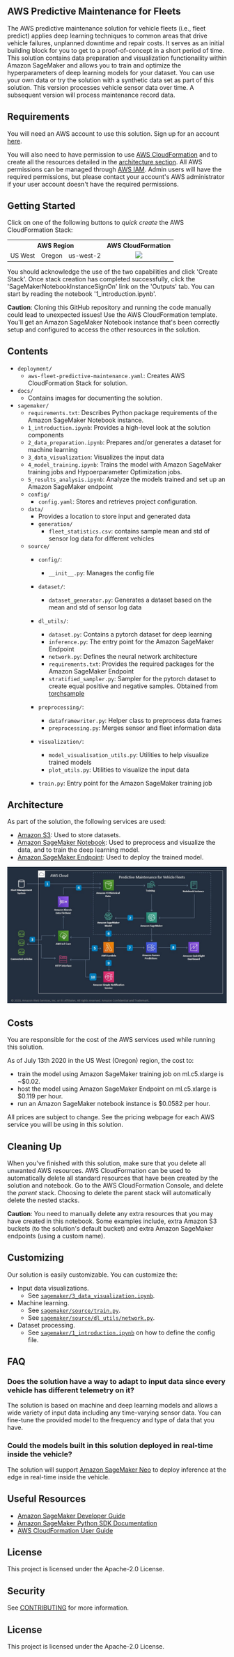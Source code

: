 ## AWS Predictive Maintenance for Fleets

The AWS predictive maintenance solution for vehicle fleets (i.e., fleet predict) applies deep learning techniques to common areas that drive vehicle failures, unplanned downtime and repair costs. It serves as an initial building block for you to get to a proof-of-concept in a short period of time. This solution contains data preparation and visualization functionaility within Amazon SageMaker and allows you to train and optimize the hyperparameters of deep learning models for your dataset. You can use your own data or try the solution with a synthetic data set as part of this solution. This version processes vehicle sensor data over time. A subsequent version will process maintenance record data.

## Requirements

You will need an AWS account to use this solution. Sign up for an account [here](https://aws.amazon.com/).

You will also need to have permission to use [AWS CloudFormation](https://aws.amazon.com/cloudformation/) and to create all the resources detailed in the [architecture section](#architecture). All AWS permissions can be managed through [AWS IAM](https://aws.amazon.com/iam/). Admin users will have the required permissions, but please contact your account's AWS administrator if your user account doesn't have the required permissions.

## Getting Started

Click on one of the following buttons to *quick create* the AWS CloudFormation Stack:

<table>
  <tr>
    <th colspan="3">AWS Region</td>
    <th>AWS CloudFormation</td>
  </tr>
  <tr>
    <td>US West</td>
    <td>Oregon</td>
    <td>us-west-2</td>
    <td align="center">
      <a href="https://us-west-2.console.aws.amazon.com/cloudformation/home?region=us-west-2#/stacks/create/review?templateURL=https://sagemaker-solutions-us-west-2.s3-us-west-2.amazonaws.com/aws-fleet-predictive-maintenance/deployment/aws-fleet-predictive-maintenance.yaml&stackName=sagemaker-soln-fleet-predictive-maintenance&param_LaunchSageMakerNotebookClassic=Yes">
        <img src="docs/launch_button.svg" height="30">
      </a>
    </td>
  </tr>
</table>

You should acknowledge the use of the two capabilities and click 'Create Stack'. Once stack creation has completed successfully, click the 'SageMakerNotebookInstanceSignOn' link on the 'Outputs' tab. You can start by reading the notebook '1_introduction.ipynb'.

**Caution**: Cloning this GitHub repository and running the code manually could lead to unexpected issues! Use the AWS CloudFormation template. You'll get an Amazon SageMaker Notebook instance that's been correctly setup and configured to access the other resources in the solution.

## Contents

* `deployment/`
  * `aws-fleet-predictive-maintenance.yaml`: Creates AWS CloudFormation Stack for solution.
* `docs/`
  * Contains images for documenting the solution.
* `sagemaker/`
  * `requirements.txt`: Describes Python package requirements of the Amazon SageMaker Notebook instance.
  * `1_introduction.ipynb`: Provides a high-level look at the solution components 
  * `2_data_preparation.ipynb`: Prepares and/or generates a dataset for machine learning
  * `3_data_visualization`: Visualizes the input data
  * `4_model_training.ipynb`: Trains the model with Amazon SageMaker training jobs and Hypoerparameter Optimization jobs.
  * `5_results_analysis.ipynb`: Analyze the models trained and set up an Amazon SageMaker endpoint
  * `config/`
    * `config.yaml`: Stores and retrieves project configuration.
  * `data/`
    * Provides a location to store input and generated data
    * `generation/`
        * `fleet_statistics.csv`: contains sample mean and std of sensor log data for different vehicles
  * `source/`
    * `config/`: 
        * `__init__.py`: Manages the config file
    * `dataset/`: 
        * `dataset_generator.py`: Generates a dataset based on the mean and std of sensor log data
    
    * `dl_utils/`:
        * `dataset.py`: Contains a pytorch dataset for deep learning
        * `inference.py`: The entry point for the Amazon SageMaker Endpoint
        * `network.py`: Defines the neural network architecture
        * `requirements.txt`: Provides the required packages for the Amazon SageMaker Endpoint
        * `stratified_sampler.py`: Sampler for the pytorch dataset to create equal positive and negative samples. Obtained from [torchsample](https://github.com/ncullen93/torchsample)
        
    * `preprocessing/`:
        * `dataframewriter.py`: Helper class to preprocess data frames
        * `preprocessing.py`: Merges sensor and fleet information data
    
    * `visualization/`:
        * `model_visualisation_utils.py`: Utilities to help visualize trained models
        * `plot_utils.py`: Utilities to visualize the input data
    * `train.py`: Entry point for the Amazon SageMaker training job
    

## Architecture

As part of the solution, the following services are used:

* [Amazon S3](https://aws.amazon.com/s3/): Used to store datasets.
* [Amazon SageMaker Notebook](https://aws.amazon.com/sagemaker/): Used to preprocess and visualize the data, and to train the deep learning model.
* [Amazon SageMaker Endpoint](https://aws.amazon.com/sagemaker/): Used to deploy the trained model.

![](docs/architecture.jpg)

## Costs

You are responsible for the cost of the AWS services used while running this solution.

As of July 13th 2020 in the US West (Oregon) region, the cost to:

* train the model using Amazon SageMaker training job on ml.c5.xlarge is ~$0.02.
* host the model using Amazon SageMaker Endpoint on ml.c5.xlarge is $0.119 per hour.
* run an Amazon SageMaker notebook instance is $0.0582 per hour.

All prices are subject to change. See the pricing webpage for each AWS service you will be using in this solution.

## Cleaning Up

When you've finished with this solution, make sure that you delete all
unwanted AWS resources. AWS CloudFormation can be used to automatically delete
all standard resources that have been created by the solution and notebook.
Go to the AWS CloudFormation Console, and delete the *parent* stack.
Choosing to delete the parent stack will automatically delete the nested stacks.

**Caution**: You need to manually delete any extra resources that you may have
created in this notebook. Some examples include, extra Amazon S3 buckets (to
the solution's default bucket) and extra Amazon SageMaker endpoints (using a
custom name).

## Customizing

Our solution is easily customizable. You can customize the:

* Input data visualizations.
  * See [`sagemaker/3_data_visualization.ipynb`](sagemaker/3_data_visualization.ipynb).
* Machine learning.
  * See [`sagemaker/source/train.py`](sagemaker/source/train.py).
  * See [`sagemaker/source/dl_utils/network.py`](sagemaker/source/dl_utils/network.py).
* Dataset processing.
  * See [`sagemaker/1_introduction.ipynb`](sagemaker/1_introduction.ipynb) on how to define the config file.

## FAQ

### Does the solution have a way to adapt to input data since every vehicle has different telemetry on it?

The solution is based on machine and deep learning models and allows a wide variety of input data including any time-varying sensor data. You can fine-tune the provided model to the frequency and type of data that you have.

### Could the models built in this solution deployed in real-time inside the vehicle?

The solution will support [Amazon SageMaker Neo](https://aws.amazon.com/sagemaker/neo/) to deploy inference at the edge in real-time inside the vehicle.


## Useful Resources

* [Amazon SageMaker Developer Guide](https://docs.aws.amazon.com/sagemaker/latest/dg/whatis.html)
* [Amazon SageMaker Python SDK Documentation](https://sagemaker.readthedocs.io/en/stable/)
* [AWS CloudFormation User Guide](https://docs.aws.amazon.com/AWSCloudFormation/latest/UserGuide/Welcome.html)


## License

This project is licensed under the Apache-2.0 License.

## Security

See [CONTRIBUTING](CONTRIBUTING.md#security-issue-notifications) for more information.

## License

This project is licensed under the Apache-2.0 License.



